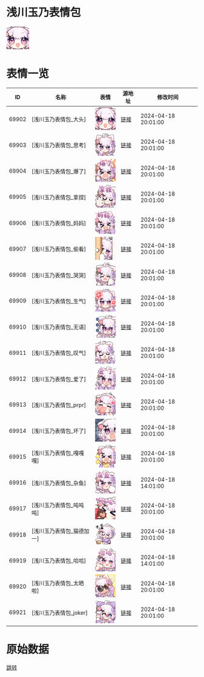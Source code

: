 # 浅川玉乃表情包

<img src="./cover.png" height="60" alt="cover" />

# 表情一览

|ID|名称|表情|源地址|修改时间|
|----|----|----|----|----|
|69902|[浅川玉乃表情包_大头]|<img src="./pic/069902_%5B浅川玉乃表情包_大头%5D.png" height="60" alt="大头"/>|[链接](https://i0.hdslb.com/bfs/garb/aeb79e7933f76307545a094c03871928fabeaa03.png)|2024-04-18 20:01:00|
|69903|[浅川玉乃表情包_思考]|<img src="./pic/069903_%5B浅川玉乃表情包_思考%5D.png" height="60" alt="思考"/>|[链接](https://i0.hdslb.com/bfs/garb/128f56340bc39e1d1060c3c03b3ce0dea64e1de2.png)|2024-04-18 20:01:00|
|69904|[浅川玉乃表情包_爆了]|<img src="./pic/069904_%5B浅川玉乃表情包_爆了%5D.png" height="60" alt="爆了"/>|[链接](https://i0.hdslb.com/bfs/garb/b233c1c607a8a17fc18061f4178e232cd18efd14.png)|2024-04-18 20:01:00|
|69905|[浅川玉乃表情包_拿捏]|<img src="./pic/069905_%5B浅川玉乃表情包_拿捏%5D.png" height="60" alt="拿捏"/>|[链接](https://i0.hdslb.com/bfs/garb/5386a318b6316cd712cde5f89c76f02af6f1d492.png)|2024-04-18 20:01:00|
|69906|[浅川玉乃表情包_妈妈]|<img src="./pic/069906_%5B浅川玉乃表情包_妈妈%5D.png" height="60" alt="妈妈"/>|[链接](https://i0.hdslb.com/bfs/garb/ec69e31bb3f053242e8a2f0b15c4b60611a14ecf.png)|2024-04-18 20:01:00|
|69907|[浅川玉乃表情包_偷看]|<img src="./pic/069907_%5B浅川玉乃表情包_偷看%5D.png" height="60" alt="偷看"/>|[链接](https://i0.hdslb.com/bfs/garb/3a3ffba8f3f33232135e4c7fa0915d587190026f.png)|2024-04-18 20:01:00|
|69908|[浅川玉乃表情包_哭哭]|<img src="./pic/069908_%5B浅川玉乃表情包_哭哭%5D.png" height="60" alt="哭哭"/>|[链接](https://i0.hdslb.com/bfs/garb/abf416cb46a049ec787c86bdaa881416060919b9.png)|2024-04-18 20:01:00|
|69909|[浅川玉乃表情包_生气]|<img src="./pic/069909_%5B浅川玉乃表情包_生气%5D.png" height="60" alt="生气"/>|[链接](https://i0.hdslb.com/bfs/garb/ccc7499fbcfa61ed456162a9105c9aaa32d10b81.png)|2024-04-18 20:01:00|
|69910|[浅川玉乃表情包_无语]|<img src="./pic/069910_%5B浅川玉乃表情包_无语%5D.png" height="60" alt="无语"/>|[链接](https://i0.hdslb.com/bfs/garb/ddfb9a2a4ea65b81d40bca00da879f63f170306c.png)|2024-04-18 20:01:00|
|69911|[浅川玉乃表情包_叹气]|<img src="./pic/069911_%5B浅川玉乃表情包_叹气%5D.png" height="60" alt="叹气"/>|[链接](https://i0.hdslb.com/bfs/garb/a61bfb41b2df75b54a928b83481c4f1c1ab3a504.png)|2024-04-18 20:01:00|
|69912|[浅川玉乃表情包_爱了]|<img src="./pic/069912_%5B浅川玉乃表情包_爱了%5D.png" height="60" alt="爱了"/>|[链接](https://i0.hdslb.com/bfs/garb/bd2b95c6bee2a8c7604c22349ca2d783e58f54a6.png)|2024-04-18 20:01:00|
|69913|[浅川玉乃表情包_prpr]|<img src="./pic/069913_%5B浅川玉乃表情包_prpr%5D.png" height="60" alt="prpr"/>|[链接](https://i0.hdslb.com/bfs/garb/fd5900549a35211d62521f6b4e25e494f01ab0b9.png)|2024-04-18 20:01:00|
|69914|[浅川玉乃表情包_坏了]|<img src="./pic/069914_%5B浅川玉乃表情包_坏了%5D.png" height="60" alt="坏了"/>|[链接](https://i0.hdslb.com/bfs/garb/14272dba06247d7daa2ba64ad28c037807350e74.png)|2024-04-18 20:01:00|
|69915|[浅川玉乃表情包_嘎嘎嘎]|<img src="./pic/069915_%5B浅川玉乃表情包_嘎嘎嘎%5D.png" height="60" alt="嘎嘎嘎"/>|[链接](https://i0.hdslb.com/bfs/garb/1e172597470b4ce84a5f1537c1fff0abeaa30cc1.png)|2024-04-18 20:01:00|
|69916|[浅川玉乃表情包_杂鱼]|<img src="./pic/069916_%5B浅川玉乃表情包_杂鱼%5D.png" height="60" alt="杂鱼"/>|[链接](https://i0.hdslb.com/bfs/garb/111e46839f75425fad5a858d077edee04d0f9adf.png)|2024-04-18 14:01:00|
|69917|[浅川玉乃表情包_吨吨吨]|<img src="./pic/069917_%5B浅川玉乃表情包_吨吨吨%5D.png" height="60" alt="吨吨吨"/>|[链接](https://i0.hdslb.com/bfs/garb/15604ef7d094c39e684ae5f3959b04a1c9c7d254.png)|2024-04-18 20:01:00|
|69918|[浅川玉乃表情包_猫德加一]|<img src="./pic/069918_%5B浅川玉乃表情包_猫德加一%5D.png" height="60" alt="猫德加一"/>|[链接](https://i0.hdslb.com/bfs/garb/21f913ce9a8ca5fe5f33617f97a03c17f1c87f4f.png)|2024-04-18 20:01:00|
|69919|[浅川玉乃表情包_哈哈]|<img src="./pic/069919_%5B浅川玉乃表情包_哈哈%5D.png" height="60" alt="哈哈"/>|[链接](https://i0.hdslb.com/bfs/garb/9af5cb6233b8d689d2e5c30c3d9be27f201311c0.png)|2024-04-18 14:01:00|
|69920|[浅川玉乃表情包_太晒啦]|<img src="./pic/069920_%5B浅川玉乃表情包_太晒啦%5D.png" height="60" alt="太晒啦"/>|[链接](https://i0.hdslb.com/bfs/garb/3e28a22bee8ff68ea730bd7fc2ea795f91e509c8.png)|2024-04-18 20:01:00|
|69921|[浅川玉乃表情包_joker]|<img src="./pic/069921_%5B浅川玉乃表情包_joker%5D.png" height="60" alt="joker"/>|[链接](https://i0.hdslb.com/bfs/garb/39eac2c042871e99aa70c2a644610ce5f654edec.png)|2024-04-18 20:01:00|

# 原始数据

[跳转](./raw.json)


